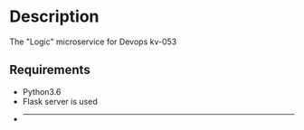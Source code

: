 # Description
The "Logic" microservice for Devops kv-053
## Requirements 
* Python3.6
* Flask server is used
* ----------------
